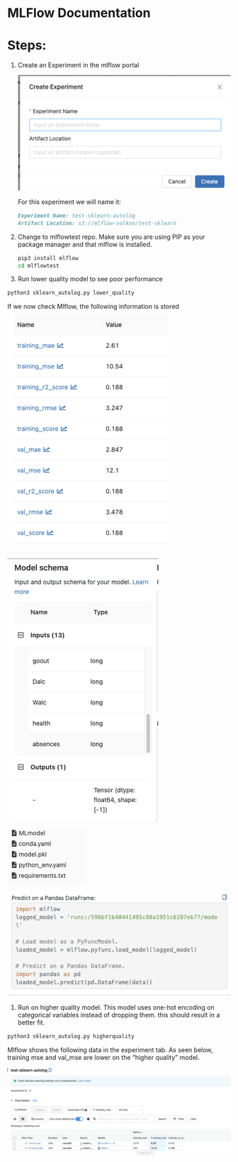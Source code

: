 # MLFlow Documentation

# Steps:

1. Create an Experiment in the mlflow portal
    
    ![Create experiment](doc/1.png)
    
    For this experiment we will name it:
    
    ```markdown
    Experiment Name: test-sklearn-autolog
    Artifact Location: s3://mlflow-volkno/test-sklearn
    ```
    
2. Change to mlflowtest repo. Make sure you are using PIP as your package manager and that mlflow is installed. 
    
    ```bash
    pip3 install mlflow
    cd mlflowtest
    ```
    
3. Run lower quality model to see poor performance

```bash
python3 sklearn_autolog.py lower_quality
```

If we now check Mlflow, the following information is stored

![Screen Shot 2022-07-06 at 10.13.21 PM.png](doc/Screen_Shot_2022-07-06_at_10.13.21_PM.png)

![Screen Shot 2022-07-06 at 10.14.14 PM.png](doc/Screen_Shot_2022-07-06_at_10.14.14_PM.png)

![Screen Shot 2022-07-06 at 10.14.00 PM.png](doc/Screen_Shot_2022-07-06_at_10.14.00_PM.png)

![Screen Shot 2022-07-06 at 10.14.29 PM.png](doc/Screen_Shot_2022-07-06_at_10.14.29_PM.png)

1. Run on higher quality model. This model uses one-hot encoding on categorical variables instead of dropping them. this should result in a better fit.

```bash
python3 sklearn_autolog.py higherquality
```

Mlflow shows the following data in the experiment tab. As seen below, training mse and val_mse are lower on the “higher quality” model. 

![Screen Shot 2022-07-06 at 10.25.07 PM.png](doc/Screen_Shot_2022-07-06_at_10.25.07_PM.png)